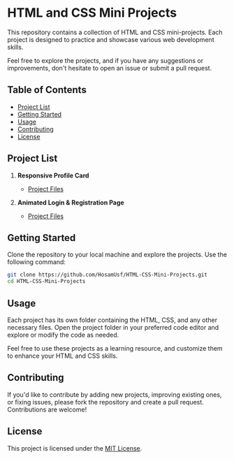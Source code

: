 # HTML and CSS Mini Projects

This repository contains a collection of HTML and CSS mini-projects. Each project is designed to practice and showcase various web development skills.

Feel free to explore the projects, and if you have any suggestions or improvements, don't hesitate to open an issue or submit a pull request.

## Table of Contents

- [Project List](#project-list)
- [Getting Started](#getting-started)
- [Usage](#usage)
- [Contributing](#contributing)
- [License](#license)

## Project List

1. **Responsive Profile Card**
   - [Project Files](https://github.com/HosamUsf/HTML-CSS-Projects/tree/main/1%20Responsive%20Profile%20Card)

2. **Animated Login & Registration Page**
   - [Project Files](https://github.com/HosamUsf/HTML-CSS-Projects/tree/main/2%20Animated%20Login%20%26%20Registration%20Page)



## Getting Started

Clone the repository to your local machine and explore the projects. Use the following command:

```bash
git clone https://github.com/HosamUsf/HTML-CSS-Mini-Projects.git
cd HTML-CSS-Mini-Projects
```

## Usage

Each project has its own folder containing the HTML, CSS, and any other necessary files. Open the project folder in your preferred code editor and explore or modify the code as needed.

Feel free to use these projects as a learning resource, and customize them to enhance your HTML and CSS skills.

## Contributing

If you'd like to contribute by adding new projects, improving existing ones, or fixing issues, please fork the repository and create a pull request. Contributions are welcome!

## License

This project is licensed under the [MIT License](LICENSE).

